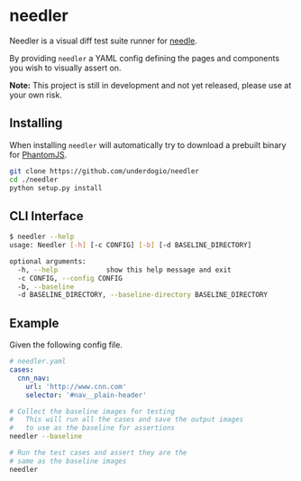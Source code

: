 needler
=======

Needler is a visual diff test suite runner for [needle](https://github.com/bfirsh/needle).

By providing `needler` a YAML config defining the pages and components you wish to visually assert on.

**Note:** This project is still in development and not yet released, please use at your own risk.

## Installing

When installing `needler` will automatically try to download a prebuilt binary for [PhantomJS](http://phantomjs.org/).

```bash
git clone https://github.com/underdogio/needler
cd ./needler
python setup.py install
```

## CLI Interface

```bash
$ needler --help
usage: Needler [-h] [-c CONFIG] [-b] [-d BASELINE_DIRECTORY]

optional arguments:
  -h, --help            show this help message and exit
  -c CONFIG, --config CONFIG
  -b, --baseline
  -d BASELINE_DIRECTORY, --baseline-directory BASELINE_DIRECTORY
```

## Example

Given the following config file.
```yaml
# needler.yaml
cases:
  cnn_nav:
    url: 'http://www.cnn.com'
    selector: '#nav__plain-header'
```

```bash
# Collect the baseline images for testing
#   This will run all the cases and save the output images
#   to use as the baseline for assertions
needler --baseline

# Run the test cases and assert they are the
# same as the baseline images
needler
```
